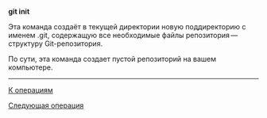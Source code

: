 **git init**

Эта команда создаёт в текущей директории новую поддиректорию с именем .git, содержащую все необходимые файлы репозитория — структуру Git-репозитория.

По сути, эта команда создает пустой репозиторий на вашем компьютере.

---
[К операциям](/operations-git/Git-operations.md)

 [Следующая операция](/operations-git/Git-push.md)